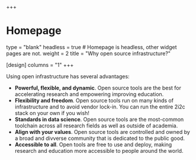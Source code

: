 +++
# Homepage
type = "blank"
headless = true  # Homepage is headless, other widget pages are not.
weight = 2
title = "Why open source infrastructure?"

[design]
  columns = "1"
+++

Using open infrastructure has several advantages:

- **Powerful, flexible, and dynamic**. Open source tools are the best for accelerating research and empowering improving education.
- **Flexibility and freedom**. Open source tools run on many kinds of infrastructure and to avoid vendor lock-in. You can run the entire 2i2c stack on your own if you wish!
- **Standards in data science**. Open source tools are the most-common toolchain across all research fields as well as outside of academia.
- **Align with your values**. Open source tools are controlled and owned by a broad and divverse community that is dedicated to the public good.
- **Accessible to all**. Open tools are free to use and deploy, making research and education more accessible to people around the world.
